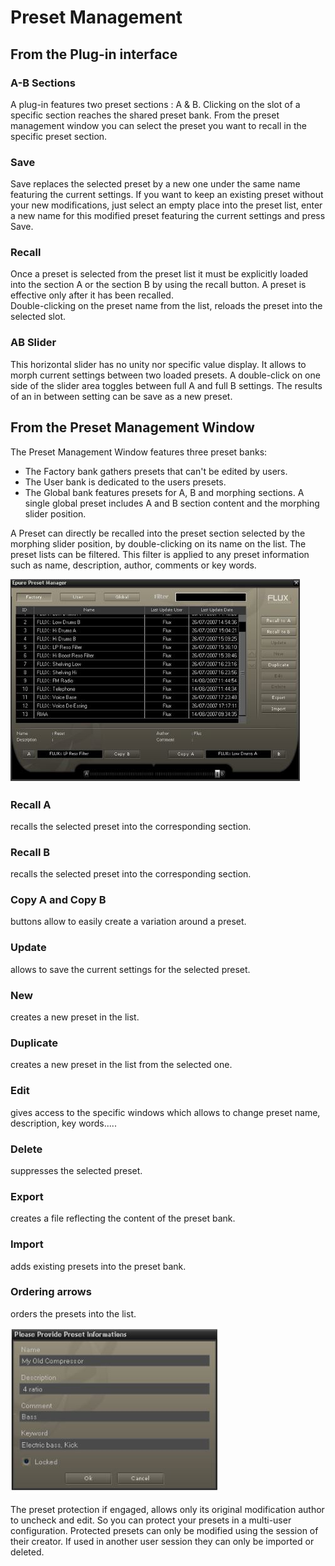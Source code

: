 # Preset Management

## From the Plug-in interface


### A-B Sections

A plug-in features two preset sections : A & B. Clicking on the slot of a specific section reaches the shared preset bank.
From the preset management window you can select the preset you want to recall in the specific preset section.

### Save

Save replaces the selected preset by a new one under the same name featuring the current settings. If you want to
keep an existing preset without your new modifications, just select an empty place into the preset list, enter a new
name for this modified preset featuring the current settings and press Save.

### Recall

Once a preset is selected from the preset list it must be explicitly loaded into the section A or the section B by using
the recall button. A preset is effective only after it has been recalled.  
Double-clicking on the preset name from the list, reloads the preset into the selected slot.

### AB Slider

This horizontal slider has no unity nor specific value display. It allows to morph current settings between two loaded
presets. A double-click on one side of the slider area toggles between full A and full B settings. The results of an in
between setting can be save as a new preset.

## From the Preset Management Window

The Preset Management Window features three preset banks:

- The Factory bank gathers presets that can't be edited by users.
- The User bank is dedicated to the users presets.
- The Global bank features presets for A, B and morphing sections. A single global preset includes A and B section
content and the morphing slider position.

A Preset can directly be recalled into the preset section selected by the morphing slider position, by double-clicking
on its name on the list. The preset lists can be filtered. This filter is applied to any preset information such as name,
description, author, comments or key words.

![](../include/spat_21.jpg)

### Recall A

recalls the selected preset into the corresponding section.

### Recall B

recalls the selected preset into the corresponding section.

### Copy A and Copy B

buttons allow to easily create a variation around a preset.


### Update
allows to save the current settings for the selected preset.

### New
creates a new preset in the list.

### Duplicate
creates a new preset in the list from the selected one.

### Edit
gives access to the specific windows which allows to change preset name, description, key words.....

### Delete
suppresses the selected preset.

### Export
creates a file reflecting the content of the preset bank.

### Import
adds existing presets into the preset bank.

### Ordering arrows
orders the presets into the list.

![](../include/spat_22.jpg)

The preset protection if engaged, allows only its original modification author to uncheck and edit. So you can protect your
presets in a multi-user configuration. Protected presets can only be modified using the session of their creator. If used in
another user session they can only be imported or deleted.


